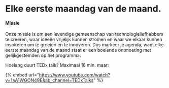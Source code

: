 # Elke eerste maandag van de maand.

#### Missie

Onze missie is om een levendige gemeenschap van technologieliefhebbers te creëren, waar ideeën vrijelijk kunnen stromen en waar we elkaar kunnen inspireren om te groeien en te innoveren. Dus markeer je agenda, want elke eerste maandag van de maand staat er een boeiende ontmoeting met gelijkgestemden op het programma.



Hoelang duurt TEDx talk? Maximaal 18 min. maar:

{% embed url="https://www.youtube.com/watch?v=1aA1WGON49E&ab_channel=TEDxTalks" %}

